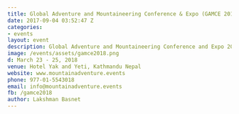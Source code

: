 ```yaml
---
title: Global Adventure and Mountaineering Conference & Expo (GAMCE 2018)
date: 2017-09-04 03:52:47 Z
categories:
- events
layout: event
description: Global Adventure and Mountaineering Conference and Expo 2018 is going to be organized in Hotel Yak and Yeti, Nepal from March 23 -25, 2018. | Events in Nepal, Conferene and Exhibition in Nepal
image: /events/assets/gamce2018.png
d: March 23 - 25, 2018
venue: Hotel Yak and Yeti, Kathmandu Nepal
website: www.mountainadventure.events
phone: 977-01-5543018
email: info@mountainadventure.events
fb: /gamce2018
author: Lakshman Basnet
---
```





